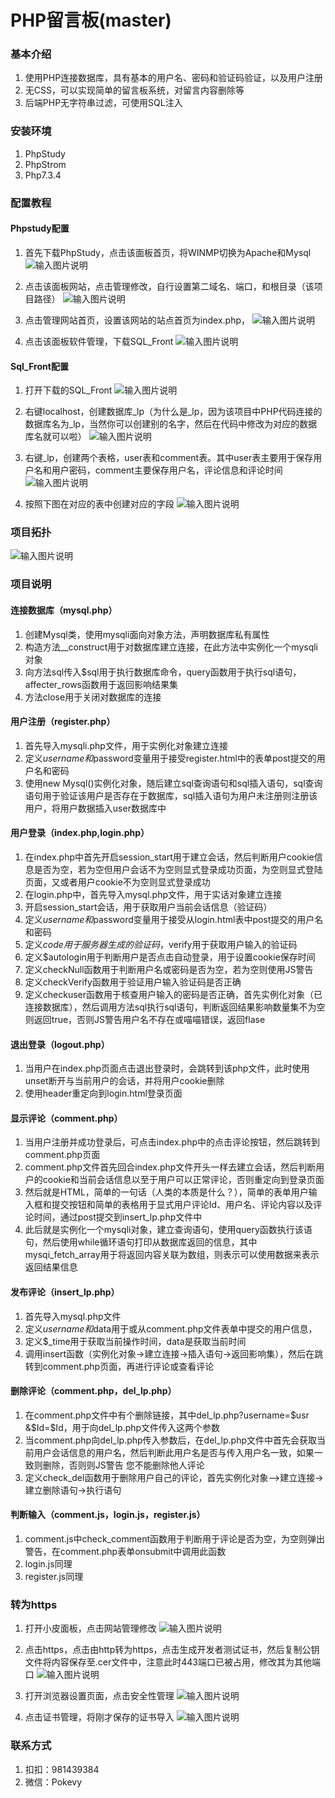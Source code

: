 

# PHP留言板(master)

### 基本介绍
1.   使用PHP连接数据库，具有基本的用户名、密码和验证码验证，以及用户注册
2.   无CSS，可以实现简单的留言板系统，对留言内容删除等
3.   后端PHP无字符串过滤，可使用SQL注入

### 安装环境
1.   PhpStudy
2.   PhpStrom
3.   Php7.3.4

### 配置教程
#### Phpstudy配置
1.   首先下载PhpStudy，点击该面板首页，将WINMP切换为Apache和Mysql
![输入图片说明](https://foruda.gitee.com/images/1668165467931221818/ee0372cf_9943195.png "屏幕截图")

2.   点击该面板网站，点击管理修改，自行设置第二域名、端口，和根目录（该项目路径）
![输入图片说明](_Extraimg/image.png)

3.   点击管理网站首页，设置该网站的站点首页为index.php，
![输入图片说明](_Extraimg/image_1.png)

4.   点击该面板软件管理，下载SQL_Front
![输入图片说明](_Extraimg/image_2.png)


#### Sql_Front配置
1.   打开下载的SQL_Front
![输入图片说明](_Extraimg/image_3.png)

2.   右键localhost，创建数据库_lp（为什么是_lp，因为该项目中PHP代码连接的数据库名为_lp，当然你可以创建别的名字，然后在代码中修改为对应的数据库名就可以啦）
![输入图片说明](_Extraimg/image_4.png)

3.   右键_lp，创建两个表格，user表和comment表。其中user表主要用于保存用户名和用户密码，comment主要保存用户名，评论信息和评论时间
![输入图片说明](_Extraimg/image_5.png)

4.   按照下图在对应的表中创建对应的字段
![输入图片说明](_Extraimg/image_6.png)

### 项目拓扑
![输入图片说明](_Extraimg/_image.png)

### 项目说明
#### 连接数据库（mysql.php）
1.   创建Mysql类，使用mysqli面向对象方法，声明数据库私有属性
2.   构造方法__construct用于对数据库建立连接，在此方法中实例化一个mysqli对象
3.   向方法sql传入$sql用于执行数据库命令，query函数用于执行sql语句，affecter_rows函数用于返回影响结果集
4.   方法close用于关闭对数据库的连接

#### 用户注册（register.php）
1.   首先导入mysqli.php文件，用于实例化对象建立连接
2.   定义$username和$password变量用于接受register.html中的表单post提交的用户名和密码
3.   使用new Mysql()实例化对象，随后建立sql查询语句和sql插入语句，sql查询语句用于验证该用户是否存在于数据库，sql插入语句为用户未注册则注册该用户，将用户数据插入user数据库中

#### 用户登录（index.php,login.php）
1.   在index.php中首先开启session_start用于建立会话，然后判断用户cookie信息是否为空，若为空但用户会话不为空则显式登录成功页面，为空则显式登陆页面，又或者用户cookie不为空则显式登录成功
2.   在login.php中，首先导入mysql.php文件，用于实话对象建立连接
3.   开启session_start会话，用于获取用户当前会话信息（验证码）
4.   定义$username和$password变量用于接受从login.html表中post提交的用户名和密码
5.   定义$code用于服务器生成的验证码，$verify用于获取用户输入的验证码
6.   定义$autologin用于判断用户是否点击自动登录，用于设置cookie保存时间
7.   定义checkNull函数用于判断用户名或密码是否为空，若为空则使用JS警告
8.   定义checkVerify函数用于验证用户输入验证码是否正确
9.   定义checkuser函数用于核查用户输入的密码是否正确，首先实例化对象（已连接数据库），然后调用方法sql执行sql语句，判断返回结果影响数量集不为空则返回true，否则JS警告用户名不存在或喵喵错误，返回flase

#### 退出登录（logout.php）
1.   当用户在index.php页面点击退出登录时，会跳转到该php文件，此时使用unset断开与当前用户的会话，并将用户cookie删除
2.   使用header重定向到login.html登录页面

#### 显示评论（comment.php）
1.   当用户注册并成功登录后，可点击index.php中的点击评论按钮，然后跳转到comment.php页面
2.   comment.php文件首先回合index.php文件开头一样去建立会话，然后判断用户的cookie和当前会话信息以至于用户可以正常评论，否则重定向到登录页面
3.   然后就是HTML，简单的一句话（人类的本质是什么？），简单的表单用户输入框和提交按钮和简单的表格用于显式用户评论Id、用户名、评论内容以及评论时间，通过post提交到insert_lp.php文件中
4.   此后就是实例化一个mysqli对象，建立查询语句，使用query函数执行该语句，然后使用while循环语句打印从数据库返回的信息，其中mysqi_fetch_array用于将返回内容关联为数组，则表示可以使用数据来表示返回结果信息

#### 发布评论（insert_lp.php）
1.   首先导入mysql.php文件
2.   定义$username和$data用于或从comment.php文件表单中提交的用户信息，
3.   定义$_time用于获取当前操作时间，data是获取当前时间
4.   调用insert函数（实例化对象->建立连接->插入语句->返回影响集），然后在跳转到comment.php页面，再进行评论或查看评论

#### 删除评论（comment.php，del_lp.php）
1.   在comment.php文件中有个删除链接，其中del_lp.php?username=$usr &$Id=$Id，用于向del_lp.php文件传入这两个参数
2.   当comment.php向del_lp.php传入参数后，在del_lp.php文件中首先会获取当前用户会话信息的用户名，然后判断此用户名是否与传入用户名一致，如果一致则删除，否则则JS警告
您不能删除他人评论
3.   定义check_del函数用于删除用户自己的评论，首先实例化对象—>建立连接->建立删除语句->执行语句

#### 判断输入（comment.js，login.js，register.js）
1.   comment.js中check_comment函数用于判断用于评论是否为空，为空则弹出警告，在comment.php表单onsubmit中调用此函数
2.   login.js同理
3.   register.js同理

### 转为https
1.   打开小皮面板，点击网站管理修改
![输入图片说明](_Extraimg/image_10.png)

2.   点击https，点击由http转为https，点击生成开发者测试证书，然后复制公钥文件将内容保存至.cer文件中，注意此时443端口已被占用，修改其为其他端口
![输入图片说明](_Extraimg/image_11.png)

3.   打开浏览器设置页面，点击安全性管理
![输入图片说明](_Extraimg/image_12.png)

4.   点击证书管理，将刚才保存的证书导入
![输入图片说明](_Extraimg/image_13.png)

### 联系方式
1.   扣扣：981439384
2.   微信：Pokevy
